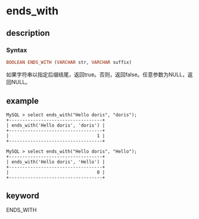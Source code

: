# ends_with

## description

### Syntax

```Haskell
BOOLEAN ENDS_WITH (VARCHAR str, VARCHAR suffix)
```

如果字符串以指定后缀结尾，返回true。否则，返回false。任意参数为NULL，返回NULL。

## example

```Plain Text
MySQL > select ends_with("Hello doris", "doris");
+-----------------------------------+
| ends_with('Hello doris', 'doris') |
+-----------------------------------+
|                                 1 |
+-----------------------------------+

MySQL > select ends_with("Hello doris", "Hello");
+-----------------------------------+
| ends_with('Hello doris', 'Hello') |
+-----------------------------------+
|                                 0 |
+-----------------------------------+
```

## keyword

ENDS_WITH
